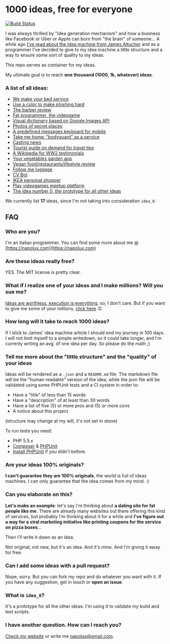 # 1000 ideas, free for everyone

[![Build Status](https://travis-ci.org/napolux/1000ideas.svg?branch=master)](https://travis-ci.org/napolux/1000ideas)

I was always thrilled by "idea generation mechanism" and how a business like Facebook or Uber or Apple can born from "the brain" of someone... A while ago [I've read about the Idea machine from James Altucher](http://www.jamesaltucher.com/2014/05/the-ultimate-guide-for-becoming-an-idea-machine/)
and as a programmer I've decided to give to my idea machine a little structure and a way to ensure some sort of quality to my ideas.

This repo serves as container for my ideas.

My ultimate goal is to reach **one thousand (1000, 1k, whatever) ideas**.

### A list of all ideas:

<!--- IDEALIST_START -->

* [We make your bed service](ideas/idea_1/README.md)
* [Use a color to make phishing hard](ideas/idea_10/README.md)
* [The barber review](ideas/idea_11/README.md)
* [Fat programmer, the videogame](ideas/idea_12/README.md)
* [Visual dictionary based on Google Images API](ideas/idea_13/README.md)
* [Photos of secret places](ideas/idea_14/README.md)
* [A predefined messages keyboard for mobile](ideas/idea_15/README.md)
* [Take me home: "bodyguard" as a service](ideas/idea_16/README.md)
* [Casting news](ideas/idea_17/README.md)
* [Tourist guide on demand for travel tips](ideas/idea_2/README.md)
* [A Wikipedia for WW2 testimonials](ideas/idea_3/README.md)
* [Your vegetables garden app](ideas/idea_4/README.md)
* [Vegan food/restaurants/lifestyle review](ideas/idea_5/README.md)
* [Follow me luggage](ideas/idea_6/README.md)
* [CV Bot](ideas/idea_7/README.md)
* [IKEA personal shopper](ideas/idea_8/README.md)
* [Play videogames meetup platform](ideas/idea_9/README.md)
* [The idea number 0, the prototype for all other ideas](ideas/idea_prototype/README.md)

We currently list **17** ideas, since I'm not taking into consideration `idea_0`.

<!--- IDEALIST_END -->

## FAQ

### Who are you?
I'm an italian programmer. You can find some more about me @ [https://napolux.com](https://napolux.com)

### Are these ideas really free?
YES. The MIT license is pretty clear.

### What if I realize one of your ideas and I make millions? Will you sue me?

[Ideas are worthless, execution is everything](http://adil.io/entrepreneurship/ideas-are-worthless-execution-is-everything/), so, I don't care. But if you want to give me some of your millions, [click here](https://www.paypal.me/napolux/) :D

### How long will it take to reach 1000 ideas?

If I stick to James' idea machine article I should end my journey in 100 days. I will not limit myself to a simple writedown, so it could take longer, and I'm currenly writing an avg. of one idea per day. So please do the math ;)

### Tell me more about the "little structure" and the "quality" of your ideas

Ideas will be rendered as a `.json` and a `README.md` file. The markdown file will be the "human readable" version of the idea, while the json file will be validated using some PHPUnit tests and a CI system in order to:

* Have a "title" of less than 15 words
* Have a "description" of at least than 30 words
* Have a list of five (5) or more pros and (5) or more cons
* A notice about this project

(structure may change at my will, it's not set in stone)

To run tests you need:

* PHP 5.5.x
* [Composer](https://getcomposer.org/download/) & [PHPUnit](http://phpunit.de)
* [Install PHPUnit](http://phpunit.de/manual/current/en/installation.html) if you didn't before.

### Are your ideas 100% originals?

**I can't guarantee they are 100% originals**, the world is full of ideas machines. I can only guarantee that the idea comes from my mind. :)

### Can you elaborate on this?

**Let's make an example**: let's say I'm thinking about **a dating site for fat people like me**. There are already many websites out there offering this kind of services, but probably I'm thinking about it for a while and **I've figure out a way for a viral marketing initiative like printing coupons for the service on pizza boxes**...

Then I'll write it down as an idea.

Not original, not new, but it's an idea. And it's mine. And I'm giving it away for free.

### Can I add some ideas with a pull request?

Nope, sorry. But you can fork my repo and do whatever you want with it. If you have any suggestion, get in touch or **open an issue**.

### What is `idea_0`?

It's a prototype for all the other ideas. I'm using it to validate my build and test scripts.

### I have another question. How can I reach you?

[Check my website](https://napolux.com) or write me [napolux@gmail.com](mailto:napolux@gmail.com).